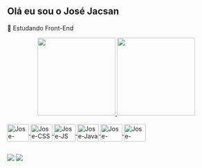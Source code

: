 ## Olá eu sou o José Jacsan

🌱 Estudando Front-End

<div align="center">
  <a href="https://github.com/JoseJacsan">
  <img height="180em" src="https://github-readme-stats.vercel.app/api?username=JoseJacsan&show_icons=false&theme=dracula&include_all_commits=true&count_private=true"/>
  <img height="180em" src="https://github-readme-stats.vercel.app/api/top-langs/?username=JoseJacsan&layout=compact&langs_count=7&theme=dracula"/>
</div>
  
<div style="display: inline_block"><br>
  <img align="center" alt="Jose-HTML" height="40" width="50" src="https://cdn.jsdelivr.net/gh/devicons/devicon/icons/html5/html5-original.svg">
  
  <img align="center" alt="Jose-CSS" height="40" width="50" src="https://cdn.jsdelivr.net/gh/devicons/devicon/icons/css3/css3-original.svg">
  
  <img align="center" alt="Jose-JS" height="40" width="50" src="https://cdn.jsdelivr.net/gh/devicons/devicon/icons/javascript/javascript-original.svg">
  
  <img align="center" alt="Jose-Java" height="40" width="50" src="https://cdn.jsdelivr.net/gh/devicons/devicon/icons/java/java-original.svg">
  
  <img align="center" alt="Jose-Ionic" height="40" width="50" src="https://cdn.jsdelivr.net/gh/devicons/devicon/icons/ionic/ionic-original.svg">
  
  <img align="center" alt="Jose-Angular" height="40" width="50" src="https://cdn.jsdelivr.net/gh/devicons/devicon/icons/angularjs/angularjs-original.svg">
  
</div>
  
##
  
<div style="display: inline_block">
  
  <a href="https://br.linkedin.com/in/jose-jacsan-1a29801b7" target="_blank"><img src="https://img.shields.io/badge/-LinkedIn-%230077B5?style=for-the-badge&logo=linkedin&logoColor=white" target="_blank"></a> 
   <a href = "mailto:jjacsan@gmail.com"><img src="https://img.shields.io/badge/Gmail-D14836?style=for-the-badge&logo=gmail&logoColor=white" target="_blank"></a>

</div
  

